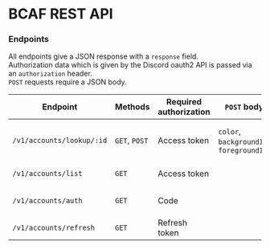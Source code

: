 # BCAF REST API

### Endpoints

All endpoints give a JSON response with a `response` field.\
Authorization data which is given by the Discord oauth2 API is passed via an `authorization` header.\
`POST` requests require a JSON body.

| Endpoint | Methods | Required authorization | `POST` body fields | Description |
| - | - | - | - | - |
| `/v1/accounts/lookup/:id` | `GET`, `POST` | Access token | `color`, `backgroundImageUrl`, `foregroundImageUrl` | `GET`s a users account data with the corresponding Discord user id or `POST`s changes to one's own account data given the changes made are valid
| `/v1/accounts/list` | `GET` | Access token | | `GET`s a list of every registered users account data
| `/v1/accounts/auth` | `GET` | Code | | `GET`s Discord authentication data as given by `https://discord.com/api/oauth2/token`
| `/v1/accounts/refresh` | `GET` | Refresh token | | `GET`s refreshed Discord authentication data |
